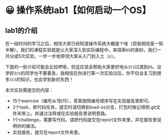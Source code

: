 # 😀 操作系统lab1【如何启动一个OS】

## lab1的介绍

在一段时间的学习之后，相信大家已经知道操作系统大概是个啥（但我相信是一知半解）。我们的课程实验就是让大家深入到实际编程中，来探索`OS`的奥妙。我们一共分成5次实验，一步一步地带领大家从入门到入土（x）。

下面的一些介绍可能会比较啰嗦，但这应该会帮助大家更好地从`ICS`过渡到`OS`。没学好`ICS`的同学也不要着急，我相信在你进行第一次实验过后，你不仅会复习到很多`ICS`的知识，也会学到新的东西！

本次实验需提交的内容：

* 15个exercise（编号从1到15），答案按照编号顺序写在实验报告里即可。
* 2个task，即代码任务，提交时请切换到load-os分支，打包时候记得把.git文件夹带上。并通过注释或在实验报告里说明思路。
* 1个challenge，需要写代码，请把代码提交在report文件夹里，并在报告里说明你的做法。
* 实验报告，提交在report文件夹里。
